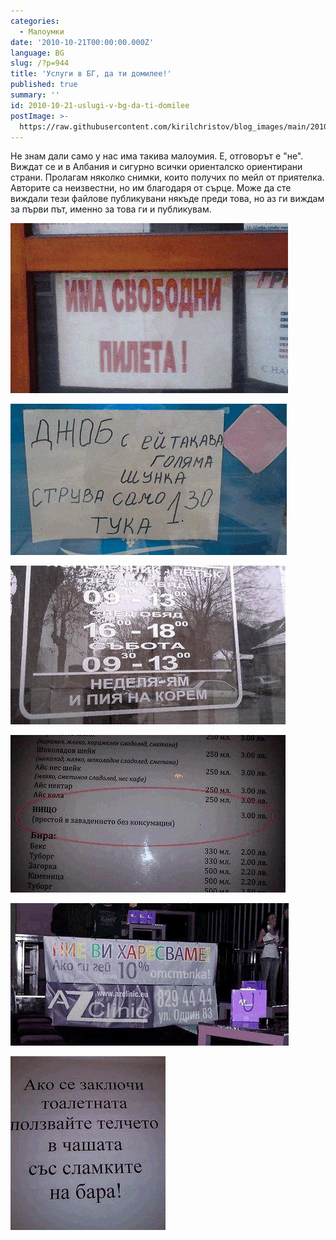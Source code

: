 ```yaml
---
categories:
  - Малоумки
date: '2010-10-21T00:00:00.000Z'
language: BG
slug: /?p=944
title: 'Услуги в БГ, да ти домилее!'
published: true
summary: ''
id: 2010-10-21-uslugi-v-bg-da-ti-domilee
postImage: >-
  https://raw.githubusercontent.com/kirilchristov/blog_images/main/2010/10/pileta.jpg
---
```


Не знам дали само у нас има такива малоумия. Е, отговорът е "не". Виждат се и в Албания и сигурно всички ориенталско ориентирани страни. Пролагам няколко снимки, които получих по мейл от приятелка. Авторите са неизвестни, но им благодаря от сърце. Може да сте виждали тези файлове публикувани някъде преди това, но аз ги виждам за първи път, именно за това ги и публикувам. 

![](https://raw.githubusercontent.com/kirilchristov/blog_images/main/2010/10/pileta.jpg)

 

![](https://raw.githubusercontent.com/kirilchristov/blog_images/main/2010/10/shunka.jpg)

 

![](https://raw.githubusercontent.com/kirilchristov/blog_images/main/2010/10/nedelia.jpg)

 

![](https://raw.githubusercontent.com/kirilchristov/blog_images/main/2010/10/zavedenie.jpg)

 

![](https://raw.githubusercontent.com/kirilchristov/blog_images/main/2010/10/gay.jpg)

 

![](https://raw.githubusercontent.com/kirilchristov/blog_images/main/2010/10/telche.jpg)
